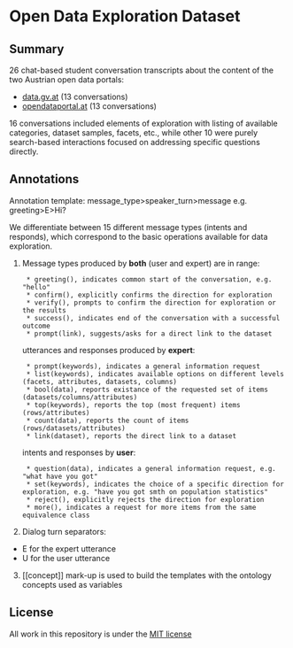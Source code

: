 # Open Data Exploration Dataset

## Summary

26 chat-based student conversation transcripts about the content of the two Austrian open data portals:

* [data.gv.at](https://www.data.gv.at) (13 conversations)
* [opendataportal.at](https://www.opendataportal.at) (13 conversations)


16 conversations included elements of exploration with listing of available categories, dataset samples, facets, etc., while other 10 were purely search-based interactions focused on addressing specific questions directly.


## Annotations

Annotation template: message_type>speaker_turn>message
e.g. greeting>E>Hi?

We differentiate between 15 different message types (intents and responds), which correspond to the basic  operations available for data exploration.

1. Message types produced by **both** (user and expert) are in range:
   
        * greeting(), indicates common start of the conversation, e.g. "hello"
        * confirm(), explicitly confirms the direction for exploration
        * verify(), prompts to confirm the direction for exploration or the results
        * success(), indicates end of the conversation with a successful outcome
        * prompt(link), suggests/asks for a direct link to the dataset

    utterances and responses produced by **expert**:

        * prompt(keywords), indicates a general information request
        * list(keywords), indicates available options on different levels (facets, attributes, datasets, columns)
        * bool(data), reports existance of the requested set of items (datasets/columns/attributes)
        * top(keywords), reports the top (most frequent) items (rows/attributes)
        * count(data), reports the count of items (rows/datasets/attributes)
        * link(dataset), reports the direct link to a dataset


    intents and responses by **user**:
    
        * question(data), indicates a general information request, e.g. "what have you got"
        * set(keywords), indicates the choice of a specific direction for exploration, e.g. "have you got smth on population statistics"
        * reject(), explicitly rejects the direction for exploration
        * more(), indicates a request for more items from the same equivalence class




2. Dialog turn separators:

* E for the expert utterance
* U for the user utterance

3. [[concept]] mark-up is used to build the templates with the ontology concepts used as variables


## License  
  
All work in this repository is under the [MIT license](LICENSE)
